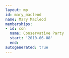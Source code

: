 ```yaml
---
layout: mp
id: mary_macleod
name: Mary Macleod
memberships:
- id: con
  name: Conservative Party
  start: '2010-06-08'
  end: 
autogenerated: true
---
```

